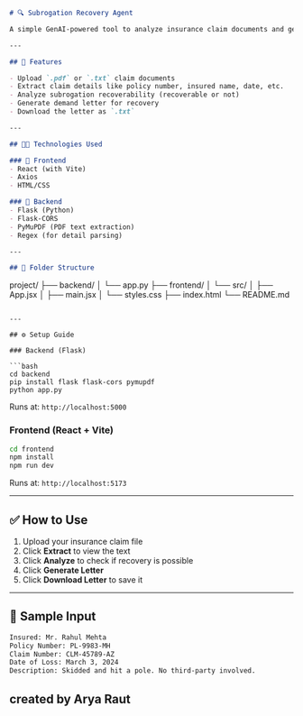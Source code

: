 
```markdown
# 🔍 Subrogation Recovery Agent

A simple GenAI-powered tool to analyze insurance claim documents and generate subrogation demand letters automatically.

---

## 🚀 Features

- Upload `.pdf` or `.txt` claim documents
- Extract claim details like policy number, insured name, date, etc.
- Analyze subrogation recoverability (recoverable or not)
- Generate demand letter for recovery
- Download the letter as `.txt`

---

## 🧑‍💻 Technologies Used

### 🔹 Frontend
- React (with Vite)
- Axios
- HTML/CSS

### 🔹 Backend
- Flask (Python)
- Flask-CORS
- PyMuPDF (PDF text extraction)
- Regex (for detail parsing)

---

## 📁 Folder Structure

```

project/
├── backend/
│   └── app.py
├── frontend/
│   └── src/
│       ├── App.jsx
│       ├── main.jsx
│       └── styles.css
├── index.html
└── README.md

````

---

## ⚙️ Setup Guide

### Backend (Flask)

```bash
cd backend
pip install flask flask-cors pymupdf
python app.py
````

Runs at: `http://localhost:5000`

### Frontend (React + Vite)

```bash
cd frontend
npm install
npm run dev
```

Runs at: `http://localhost:5173`

---

## ✅ How to Use

1. Upload your insurance claim file
2. Click **Extract** to view the text
3. Click **Analyze** to check if recovery is possible
4. Click **Generate Letter**
5. Click **Download Letter** to save it

---

## 📝 Sample Input

```txt
Insured: Mr. Rahul Mehta
Policy Number: PL-9983-MH
Claim Number: CLM-45789-AZ
Date of Loss: March 3, 2024
Description: Skidded and hit a pole. No third-party involved.
```
## created by Arya Raut

